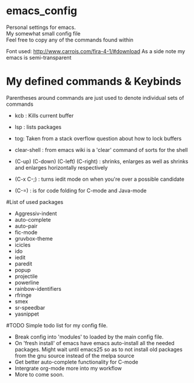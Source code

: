 # emacs_config
Personal settings for emacs. <br>
My somewhat small config file  <br>
Feel free to copy any of the commands found within

Font used: http://www.carrois.com/fira-4-1/#download
As a side note my emacs is semi-transparent 

# My defined commands & Keybinds

Parentheses around commands are just used to denote individual sets of commands

- kcb : Kills current buffer

- lsp : lists packages

- tog: Taken from a stack overflow question about how to lock buffers 
- clear-shell : from emacs wiki is a 'clear' command of sorts for the shell

- (C-up) (C-down) (C-left) (C-right) : shrinks, enlarges as well as shrinks and enlarges horizontally respectively

- (C-x C-;) : turns iedit mode on when you're over a possible candidate

- (C-=) : is for code folding for C-mode and Java-mode

#List of used packages

- Aggressiv-indent
- auto-complete
- auto-pair
- fic-mode
- gruvbox-theme
- icicles
- ido
- iedit
- paredit
- popup
- projectile
- powerline
- rainbow-identifiers
- rfringe
- smex
- sr-speedbar
- yasnippet

#TODO 
Simple todo list for my config file. 

- Break config into 'modules' to loaded by the main config file. 
- On 'fresh install' of emacs have emacs auto-install all the needed packages. 
Might wait until emacs25 so as to not install old packages from the gnu source instead of the melpa source
- Get better auto-complete functionality for C-mode
- Intergrate org-mode more into my workflow 
- More to come soon. 